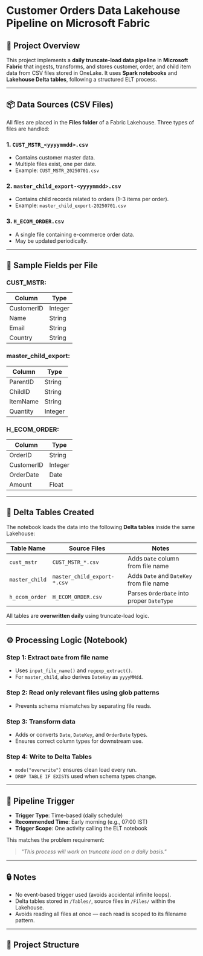 # Customer Orders Data Lakehouse Pipeline on Microsoft Fabric

## 📁 Project Overview

This project implements a **daily truncate-load data pipeline** in **Microsoft Fabric** that ingests, transforms, and stores customer, order, and child item data from CSV files stored in OneLake. It uses **Spark notebooks** and **Lakehouse Delta tables**, following a structured ELT process.

---

## 📦 Data Sources (CSV Files)

All files are placed in the **Files folder** of a Fabric Lakehouse. Three types of files are handled:

### 1. `CUST_MSTR_<yyyymmdd>.csv`
- Contains customer master data.
- Multiple files exist, one per date.
- Example: `CUST_MSTR_20250701.csv`

### 2. `master_child_export-<yyyymmdd>.csv`
- Contains child records related to orders (1–3 items per order).
- Example: `master_child_export-20250701.csv`

### 3. `H_ECOM_ORDER.csv`
- A single file containing e-commerce order data.
- May be updated periodically.

---

## 🧪 Sample Fields per File

### CUST_MSTR:
| Column       | Type    |
|--------------|---------|
| CustomerID   | Integer |
| Name         | String  |
| Email        | String  |
| Country      | String  |

### master_child_export:
| Column       | Type    |
|--------------|---------|
| ParentID     | String  |
| ChildID      | String  |
| ItemName     | String  |
| Quantity     | Integer |

### H_ECOM_ORDER:
| Column       | Type    |
|--------------|---------|
| OrderID      | String  |
| CustomerID   | Integer |
| OrderDate    | Date    |
| Amount       | Float   |

---

## 🧱 Delta Tables Created

The notebook loads the data into the following **Delta tables** inside the same Lakehouse:

| Table Name       | Source Files                      | Notes                                    |
|------------------|------------------------------------|------------------------------------------|
| `cust_mstr`      | `CUST_MSTR_*.csv`                  | Adds `Date` column from file name        |
| `master_child`   | `master_child_export-*.csv`        | Adds `Date` and `DateKey` from file name |
| `h_ecom_order`   | `H_ECOM_ORDER.csv`                 | Parses `OrderDate` into proper `DateType`|

All tables are **overwritten daily** using truncate-load logic.

---

## ⚙️ Processing Logic (Notebook)

### Step 1: Extract `Date` from file name
- Uses `input_file_name()` and `regexp_extract()`.
- For `master_child`, also derives `DateKey` as `yyyyMMdd`.

### Step 2: Read only relevant files using glob patterns
- Prevents schema mismatches by separating file reads.

### Step 3: Transform data
- Adds or converts `Date`, `DateKey`, and `OrderDate` types.
- Ensures correct column types for downstream use.

### Step 4: Write to Delta Tables
- `mode("overwrite")` ensures clean load every run.
- `DROP TABLE IF EXISTS` used when schema types change.

---

## 🔁 Pipeline Trigger

- **Trigger Type**: Time-based (daily schedule)
- **Recommended Time**: Early morning (e.g., 07:00 IST)
- **Trigger Scope**: One activity calling the ELT notebook

This matches the problem requirement:  
> *"This process will work on truncate load on a daily basis."*

---

## 🔒 Notes

- No event-based trigger used (avoids accidental infinite loops).
- Delta tables stored in `/Tables/`, source files in `/Files/` within the Lakehouse.
- Avoids reading all files at once — each read is scoped to its filename pattern.

---

## 📂 Project Structure

